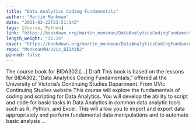 ```yaml
---
title: "Data Analytics Coding Fundamentals"
author: "Martin Monkman"
date: "2021-03-22T23:51:14Z"
tags: [Course, Python]
link: "https://bookdown.org/martin_monkman/DataAnalyticsCodingFundamentals/"
length_weight: "32.1%"
cover: "https://bookdown.org/martin_monkman/DataAnalyticsCodingFundamentals/BIDA302_hex_400.jpg"
repo: "MonkmanMH/UVic_BIDA302"
pinned: false
---
```


The course book for BIDA302 [...] Draft This book is based on the lessons for BIDA302, “Data Analytics Coding Fundamentals,” offered at the University of Victoria’s Continuing Studies Department. From UVic Continuing Studies website This course will explore the fundamentals of coding and scripting for Data Analytics. You will develop the ability to script and code for basic tasks in Data Analytics in common data analytic tools such as R, Python, and Excel. This will allow you to import and export data appropriately and perform fundamental data manipulations and to automate basic analysis ...
